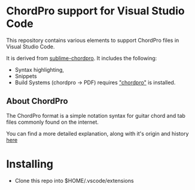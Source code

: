 # ChordPro support for Visual Studio Code

This repository contains various elements to support ChordPro files in Visual Studio Code.

It is derived from [sublime-chordpro](https://github.com/kudanai/sublime-chordpro). It includes the following:

 - Syntax highlighting,
 - Snippets
 - Build Systems (chordpro -> PDF) requires ["chordpro"](https://www.chordpro.org) is installed.

## About ChordPro

The ChordPro format is a simple notation syntax for guitar chord and tab files commonly found on the internet.

You can find a more detailed explanation, along with it's origin and history [here](https://www.chordpro.org)

# Installing

- Clone this repo into $HOME/.vscode/extensions

